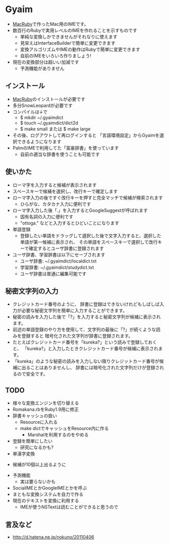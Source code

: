 # Gyaim

 * [MacRuby](http://www.macruby.org/)で作ったMac用のIMEです。
 * 数百行のRubyで実用レベルのIMEを作れることを示すものです
    * 単純な変換しかできませんがそれなりに使えます
    * 見栄えはInterfaceBuilderで簡単に変更できます
    * 変換アルゴリズムやIMEの動作はRubyで簡単に変更できます
    * 自前のIMEをいろいろ作りましょう!
 * 現在の変換部分は超いい加減です
    * 予測機能がありません

<!--
    * そのかわり(?)パタンに正規表現が使えます
        * "ke.*da" と入力すると "慶應大" が候補に出たり
-->

## インストール

 * [MacRuby](http://www.macruby.org/)のインストールが必要です
 * 多分SnowLeopardが必要です
 * コンパイルは↓で
    * $ mkdir ~/.gyaimdict
    * $ touch ~/.gyaimdict/dict2d
    * $ make small または $ make large
 * その後、ログアウトして再ログインすると
   「言語環境設定」からGyaimを選択できるようになります
 * PalmのIMEで利用してた「富豪辞書」を使っています
    * 自前の適当な辞書を使うことも可能です

## 使いかた

 * ローマ字を入力すると候補が表示されます
 * スペースキーで候補を選択し、改行キーで確定します
 * ローマ字入力の後ですぐ改行キーを押すと完全マッチで候補が検索されます
    * ひらがな、カタカナ入力に便利です
 * ローマ字入力した後「.」を入力するとGoogleSuggestが呼ばれます
    * 固有名詞の入力に便利です
    * "ottoga." などと入力するとひどいことになります
 * 単語登録
    - 登録したい単語をドラッグして選択した後で文字入力すると、選択した単語が第一候補に表示され、
      その単語をスペースキーで選択して改行キーで確定するとユーザ辞書に登録されます
 * ユーザ辞書、学習辞書は以下にセーブされます
    - ユーザ辞書: ~/.gyaimdict/localdict.txt
    - 学習辞書: ~/.gyaimdict/studydict.txt
    - ユーザ辞書は普通に編集可能です

## 秘密文字列の入力

 * クレジットカード番号のように、
   辞書に登録はできないけれどもしばしば入力が必要な秘密文字列を簡単に入力することができます。
 * 秘密の読みを入力した後で「?」を入力すると秘密文字列が候補に表示されます。
 * 前述の単語登録のやり方を使用して、文字列の最後に「?」が続くような読みを登録すると
   暗号化された文字列が辞書に登録されます。
 * たとえばクレジットカード番号を「kureka?」という読みで登録しておくと、
   「kureka?」と入力したときクレジットカード番号が候補に表示されます。
 * 「kureka」のような秘密の読みを入力しない限りクレジットカード番号が候補に出ることはありませんし、
   辞書には暗号化された文字列だけが登録されるので安全です。

## TODO

 * 様々な変換エンジンを切り替える
 * Romakana.rbをRuby1.9用に修正
 * 辞書キャッシュの扱い
    - Resourceに入れる
    - make dictでキャッシュをResource内に作る
        - Marshalを利用するのをやめる
 * 登録を簡単にしたい
    - 研究になるかも?
 * 単漢字変換
  - 候補が10個以上出るように
 * 予測機能
    - 実は要らないかも
 * SocialIMEとかGoogleIMEとかを呼ぶ
 * まともな変換システムを自力で作る
 * 現在のテキストを変換に利用する
   - IMEが使うNSTextは読むことができると思うので

## 言及など

 * http://d.hatena.ne.jp/nokuno/20110406

<!--

## 論文ネタ

 * IME用のヒントを与えるアプリケーション
        <input type="text" hint="kamakura_address">
   みたいにすると鎌倉の住所を入力しやすいIMEが出てくる
 * ヒントを出すだけだと既に色々あるかも
 * ヒントによって画像すら入れられるようにすると凄い
 * MacのIMEで画像を入力できる気がする
    - NSTextViewじゃなくてWebView(?)にすればよい
-->
